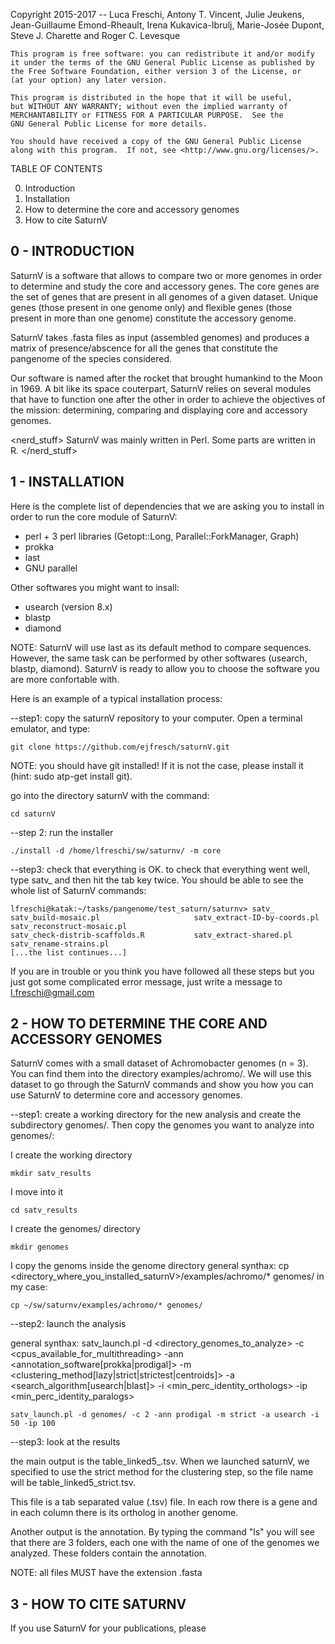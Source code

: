 Copyright 2015-2017 -- Luca Freschi, Antony T. Vincent, Julie Jeukens, Jean-Guillaume Emond-Rheault, Irena Kukavica-Ibrulj, Marie-Josée Dupont, Steve J. Charette and Roger C. Levesque

    This program is free software: you can redistribute it and/or modify
    it under the terms of the GNU General Public License as published by
    the Free Software Foundation, either version 3 of the License, or
    (at your option) any later version.

    This program is distributed in the hope that it will be useful,
    but WITHOUT ANY WARRANTY; without even the implied warranty of
    MERCHANTABILITY or FITNESS FOR A PARTICULAR PURPOSE.  See the
    GNU General Public License for more details.

    You should have received a copy of the GNU General Public License
    along with this program.  If not, see <http://www.gnu.org/licenses/>.


TABLE OF CONTENTS

0. Introduction
1. Installation
2. How to determine the core and accessory genomes
3. How to cite SaturnV


0 - INTRODUCTION
------------------
SaturnV is a software that allows to compare two or more genomes in order to determine and study the core and accessory genes. The core genes are the set of genes that are present in all genomes of a given dataset. Unique genes (those present in one genome only) and flexible genes (those present in more than one genome) constitute the accessory genome.

SaturnV takes .fasta files as input (assembled genomes) and produces a matrix of presence/abscence for all the genes that constitute the pangenome of the species considered.

Our software is named after the rocket that brought humankind to the Moon in 1969. A bit like its space couterpart, SaturnV relies on several modules that have to function one after the other in order to achieve the objectives of the mission: determining, comparing and displaying core and accessory genomes.

<nerd_stuff>
SaturnV was mainly written in Perl. Some parts are written in R.
</nerd_stuff>


1 - INSTALLATION
-----------------
Here is the complete list of dependencies that we are asking you to install in order to run the core module of SaturnV:
* perl + 3 perl libraries (Getopt::Long, Parallel::ForkManager, Graph)
* prokka
* last
* GNU parallel

Other softwares you might want to insall:
* usearch (version 8.x)
* blastp
* diamond

NOTE: SaturnV will use last as its default method to compare sequences. However, the same task can be performed by other softwares (usearch, blastp, diamond). SaturnV is ready to allow you to choose the software you are more confortable with.

Here is an example of a typical installation process:

--step1: copy the saturnV repository to your computer. Open a terminal emulator, and type:
```
git clone https://github.com/ejfresch/saturnV.git
```

NOTE: you should have git installed! If it is not the case, please install it (hint: sudo atp-get install git).

go into the directory saturnV with the command:
```
cd saturnV
```

--step 2: run the installer
```
./install -d /home/lfreschi/sw/saturnv/ -m core
```

--step3: check that everything is OK.
to check that everything went well, type satv_ and then hit the tab key twice. You should be able to see the whole list of SaturnV commands:

```
lfreschi@katak:~/tasks/pangenome/test_saturn/saturnv> satv_
satv_build-mosaic.pl                     satv_extract-ID-by-coords.pl             satv_reconstruct-mosaic.pl
satv_check-distrib-scaffolds.R           satv_extract-shared.pl                   satv_rename-strains.pl
[...the list continues...]
```

If you are in trouble or you think you have followed all these steps but you just got some complicated error message, just write a message to l.freschi@gmail.com



2 - HOW TO DETERMINE THE CORE AND ACCESSORY GENOMES
----------------------------------------------------

SaturnV comes with a small dataset of Achromobacter genomes (n = 3). You can find them into the directory examples/achromo/. We will use this dataset to go through the SaturnV commands and show you how you can use SaturnV to determine core and accessory genomes.

--step1: create a working directory for the new analysis and create the subdirectory genomes/. Then copy the genomes you want to analyze into genomes/:

I create the working directory
```
mkdir satv_results
```

I move into it
```
cd satv_results
```

I create the genomes/ directory
```
mkdir genomes
```

I copy the genoms inside the genome directory
general synthax: cp <directory_where_you_installed_saturnV>/examples/achromo/* genomes/
in my case:
```
cp ~/sw/saturnv/examples/achromo/* genomes/
```


--step2: launch the analysis

general synthax: satv_launch.pl -d <directory_genomes_to_analyze> -c <cpus_available_for_multithreading> -ann <annotation_software[prokka|prodigal]> -m <clustering_method[lazy|strict|strictest|centroids]> -a <search_algorithm[usearch|blast]> -i <min_perc_identity_orthologs> -ip <min_perc_identity_paralogs>
```
satv_launch.pl -d genomes/ -c 2 -ann prodigal -m strict -a usearch -i 50 -ip 100
```


--step3: look at the results

the main output is the table_linked5_<method>.tsv. When we launched saturnV, we specified to use the strict method for the clustering step, so the file name will be table_linked5_strict.tsv.

This file is a tab separated value (.tsv) file. In each row there is a gene and in each column there is its ortholog in another genome.

Another output is the annotation. By typing the command "ls" you will see that there are 3 folders, each one with the name of one of the genomes we analyzed. These folders contain the annotation.

NOTE: all files MUST have the extension .fasta

3 - HOW TO CITE SATURNV
-----------------------
If you use SaturnV for your publications, please 
